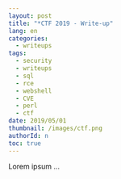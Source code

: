 ```yaml
---
layout: post
title: "*CTF 2019 - Write-up"
lang: en
categories:
  - writeups
tags:
  - security
  - writeups
  - sql
  - rce
  - webshell
  - CVE
  - perl
  - ctf
date: 2019/05/01
thumbnail: /images/ctf.png
authorId: n
toc: true
---
```

Lorem ipsum ...
